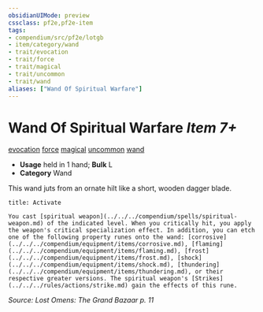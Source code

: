 ```yaml
---
obsidianUIMode: preview
cssclass: pf2e,pf2e-item
tags:
- compendium/src/pf2e/lotgb
- item/category/wand
- trait/evocation
- trait/force
- trait/magical
- trait/uncommon
- trait/wand
aliases: ["Wand Of Spiritual Warfare"]
---
```

# Wand Of Spiritual Warfare *Item 7+*  
[evocation](../../../Rules/traits/evocation.md)  [force](../../../Rules/traits/force.md)  [magical](../../../Rules/traits/magical.md)  [uncommon](../../../Rules/traits/uncommon.md)  [wand](../../../Rules/traits/wand.md)  

- **Usage** held in 1 hand; **Bulk** L
- **Category** Wand

This wand juts from an ornate hilt like a short, wooden dagger blade.

```ad-embed-ability
title: Activate

You cast [spiritual weapon](../../../compendium/spells/spiritual-weapon.md) of the indicated level. When you critically hit, you apply the weapon's critical specialization effect. In addition, you can etch one of the following property runes onto the wand: [corrosive](../../../compendium/equipment/items/corrosive.md), [flaming](../../../compendium/equipment/items/flaming.md), [frost](../../../compendium/equipment/items/frost.md), [shock](../../../compendium/equipment/items/shock.md), [thundering](../../../compendium/equipment/items/thundering.md), or their respective greater versions. The spiritual weapon's [Strikes](../../../rules/actions/strike.md) gain the effects of this rune.
```

*Source: Lost Omens: The Grand Bazaar p. 11*
